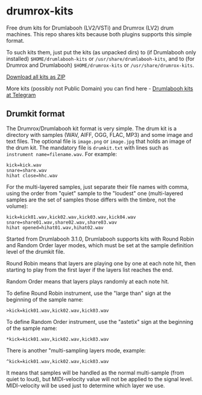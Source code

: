 # drumrox-kits
Free drum kits for Drumlabooh (LV2/VSTi) and Drumrox (LV2) drum machines. This repo shares kits because both plugins supports this simple format.

To such kits them, just put the kits (as unpacked dirs) to (if Drumlabooh only installed) ```$HOME/drumlabooh-kits``` or ```/usr/share/drumlabooh-kits```, and to (for Drumrox and Drumlabooh) ```$HOME/drumrox-kits``` or ```/usr/share/drumrox-kits```.

[Download all kits as ZIP](https://github.com/psemiletov/drum_sklad/archive/refs/heads/main.zip)

More kits (possibly not Public Domain) you can find here - [Drumlabooh kits at Telegram](https://t.me/drum_sklad)


## Drumkit format

The Drumrox/Drumlabooh kit format is very simple. The drum kit is a directory with samples (WAV, AIFF, OGG, FLAC, MP3) and some image and text files. The optional file is ```image.png``` or ```image.jpg``` that holds an image of the drum kit. The mandatory file is ```drumkit.txt``` with lines such as ```instrument name=filename.wav```. For example:

```
kick=kick.wav
snare=share.wav
hihat close=hhc.wav
```

For the multi-layered samples, just separate their file names with comma, using the order from "quiet" sample to the "loudest" one (multi-layered samples are the set of samples those differs with the timbre, not the volume):


```
kick=kick01.wav,kick02.wav,kick03.wav,kick04.wav
snare=share01.wav,share02.wav,share03.wav
hihat opened=hihat01.wav,hihat02.wav
```

Started from Drumlabooh 3.1.0, Drumlabooh supports kits with Round Robin and Random Order layer modes, which must be set at the sample definition level of the drumkit file.

Round Robin means that layers are playing one by one at each note hit, then starting to play from the first layer if the layers list reaches the end.

Random Order means that layers plays randomly at each note hit.

To define Round Robin instrument, use the "large than" sign at the beginning of the sample name:

```
>kick=kick01.wav,kick02.wav,kick03.wav
```

To define Random Order instrument, use the "astetix" sign at the beginning of the sample name:

```
*kick=kick01.wav,kick02.wav,kick03.wav
```

There is another "multi-sampling layers mode, example:


```
^kick=kick01.wav,kick02.wav,kick03.wav
```

It means that samples will be handled as the normal multi-sample (from quiet to loud), but MIDI-velocity value will not be applied to the signal level. MIDI-velocity will be used just to determine which layer we use.

